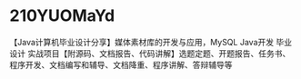 # 210YUOMaYd
【Java计算机毕业设计分享】媒体素材库的开发与应用，MySQL Java开发 毕业设计 实战项目【附源码、文档报告、代码讲解】选题定题、开题报告、任务书、程序开发、文档编写和辅导、文档降重、程序讲解、答辩辅导等
